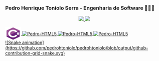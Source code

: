 ### Pedro Henrique Toniolo Serra - Engenharia de Software 👨🏻‍💻
<div align="center">
  <a href="https://github.com/pedrohtoniolo">
  <img height="180em" src="https://github-readme-stats.vercel.app/api?username=pedrohtoniolo&show_icons=true&theme=dracula&include_all_commits=true&count_private=true"/>
  <img height="180em" src="https://github-readme-stats.vercel.app/api/top-langs/?username=pedrohtoniolo&layout=compact&langs_count=7&theme=dracula"/>
</div>
<div style="display: inline_block"><br>
<img align="center" alt="Pedro-Csharp" height="40" width="50" src="https://raw.githubusercontent.com/devicons/devicon/master/icons/csharp/csharp-original.svg">
<img align="center" alt="Pedro-HTML5" height="40" width="50" src="https://cdn.jsdelivr.net/gh/devicons/devicon/icons/html5/html5-plain-wordmark.svg">
<img align="center" alt="Pedro-HTML5" height="40" width="50" src="https://cdn.jsdelivr.net/gh/devicons/devicon/icons/css3/css3-plain-wordmark.svg">
<img align="center" alt="Pedro-HTML5" height="40" width="50" src="https://cdn.jsdelivr.net/gh/devicons/devicon/icons/javascript/javascript-original.svg">
</div>
<div>
![Snake animation](https://github.com/pedrohtoniolo/pedrohtoniolo/blob/output/github-contribution-grid-snake.svg)
</div>
